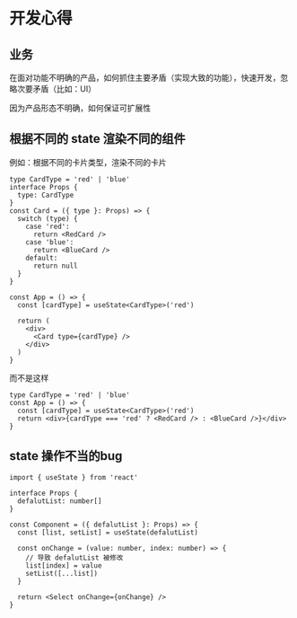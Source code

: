 # 开发心得

<!--truncate-->

## 业务

在面对功能不明确的产品，如何抓住主要矛盾（实现大致的功能），快速开发，忽略次要矛盾（比如：UI）

因为产品形态不明确，如何保证可扩展性

## 根据不同的 state 渲染不同的组件

例如：根据不同的卡片类型，渲染不同的卡片

```tsx
type CardType = 'red' | 'blue'
interface Props {
  type: CardType
}
const Card = ({ type }: Props) => {
  switch (type) {
    case 'red':
      return <RedCard />
    case 'blue':
      return <BlueCard />
    default:
      return null
  }
}

const App = () => {
  const [cardType] = useState<CardType>('red')

  return (
    <div>
      <Card type={cardType} />
    </div>
  )
}
```

而不是这样

```tsx
type CardType = 'red' | 'blue'
const App = () => {
  const [cardType] = useState<CardType>('red')
  return <div>{cardType === 'red' ? <RedCard /> : <BlueCard />}</div>
}
```

## state 操作不当的bug

```tsx
import { useState } from 'react'

interface Props {
  defalutList: number[]
}

const Component = ({ defalutList }: Props) => {
  const [list, setList] = useState(defalutList)

  const onChange = (value: number, index: number) => {
    // 导致 defalutList 被修改
    list[index] = value
    setList([...list])
  }

  return <Select onChange={onChange} />
}
```
